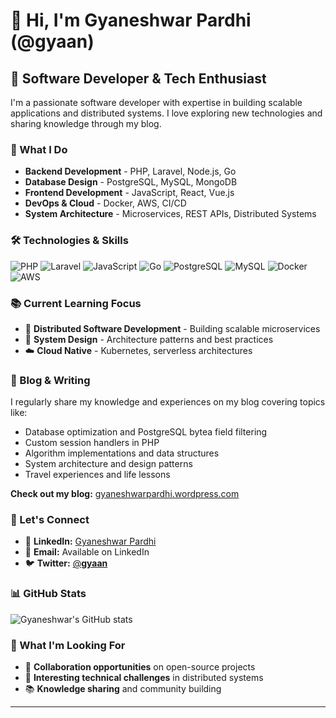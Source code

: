 # 👋 Hi, I'm Gyaneshwar Pardhi (@gyaan)

## 🚀 Software Developer & Tech Enthusiast

I'm a passionate software developer with expertise in building scalable applications and distributed systems. I love exploring new technologies and sharing knowledge through my blog.

### 💼 What I Do
- **Backend Development** - PHP, Laravel, Node.js, Go
- **Database Design** - PostgreSQL, MySQL, MongoDB
- **Frontend Development** - JavaScript, React, Vue.js
- **DevOps & Cloud** - Docker, AWS, CI/CD
- **System Architecture** - Microservices, REST APIs, Distributed Systems

### 🛠️ Technologies & Skills
![PHP](https://img.shields.io/badge/PHP-777BB4?style=for-the-badge&logo=php&logoColor=white)
![Laravel](https://img.shields.io/badge/Laravel-FF2D20?style=for-the-badge&logo=laravel&logoColor=white)
![JavaScript](https://img.shields.io/badge/JavaScript-F7DF1E?style=for-the-badge&logo=javascript&logoColor=black)
![Go](https://img.shields.io/badge/Go-00ADD8?style=for-the-badge&logo=go&logoColor=white)
![PostgreSQL](https://img.shields.io/badge/PostgreSQL-316192?style=for-the-badge&logo=postgresql&logoColor=white)
![MySQL](https://img.shields.io/badge/MySQL-4479A1?style=for-the-badge&logo=mysql&logoColor=white)
![Docker](https://img.shields.io/badge/Docker-2496ED?style=for-the-badge&logo=docker&logoColor=white)
![AWS](https://img.shields.io/badge/AWS-232F3E?style=for-the-badge&logo=amazon-aws&logoColor=white)

### 📚 Current Learning Focus
- 🌱 **Distributed Software Development** - Building scalable microservices
- 🔄 **System Design** - Architecture patterns and best practices
- ☁️ **Cloud Native** - Kubernetes, serverless architectures

### 📝 Blog & Writing
I regularly share my knowledge and experiences on my blog covering topics like:
- Database optimization and PostgreSQL bytea field filtering
- Custom session handlers in PHP
- Algorithm implementations and data structures
- System architecture and design patterns
- Travel experiences and life lessons

**Check out my blog:** [gyaneshwarpardhi.wordpress.com](https://gyaneshwarpardhi.wordpress.com/)

### 🤝 Let's Connect
- 💼 **LinkedIn:** [Gyaneshwar Pardhi](https://www.linkedin.com/in/gyaneshwar-pardhi/)
- 📧 **Email:** Available on LinkedIn
- 🐦 **Twitter:** [@__gyaan__](https://twitter.com/er_gyaneshwar)

### 📊 GitHub Stats
![Gyaneshwar's GitHub stats](https://github-readme-stats.vercel.app/api?username=gyaan&show_icons=true&theme=radical)

### 🎯 What I'm Looking For
- 💞️ **Collaboration opportunities** on open-source projects
- 🚀 **Interesting technical challenges** in distributed systems
- 📚 **Knowledge sharing** and community building

---

<!---
gyaan/gyaan is a ✨ special ✨ repository because its `README.md` (this file) appears on your GitHub profile.
You can click the Preview link to take a look at your changes.
--->
